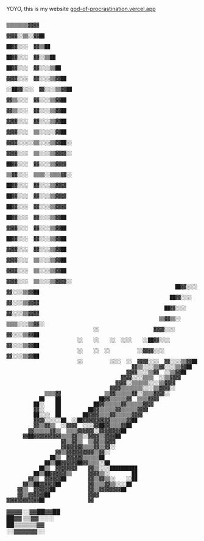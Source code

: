 YOYO, this is my website [god-of-procrastination.vercel.app](https://god-of-procrastination.vercel.app/)


                                                                                                                    ▒▒▒▒▒▒▒▒▓▓▓▓
                                                                                                                  ▓▓▓▓░░▒▒░░▓▓██
                                                                                                                ██▓▓░░░░  ▓▓▒▒██
                                                                                                              ██▓▓░░░░  ▓▓░░▒▒██
                                                                                                            ██▓▓░░░░  ▓▓░░░░▒▒██
                                                                                                          ▓▓▓▓░░░░  ▓▓░░░░▒▒▓▓██
                                                                                                      ░░██▓▓░░░░  ▓▓░░░░▒▒▓▓██  
                                                                                                      ▓▓▒▒░░░░  ▓▓░░░░▒▒▓▓██    
                                                                                                    ▓▓▒▒░░░░  ▓▓░░░░▒▒▓▓██      
                                                                                                  ▓▓▓▓░░░░  ▓▓░░░░▒▒▓▓██        
                                                                                                ▓▓▓▓░░░░  ▒▒░░░░░░▓▓██          
                                                                                              ▓▓▓▓░░░░░░▒▒░░░░▒▒▓▓██░░          
                                                                                            ▓▓▓▓░░░░  ▒▒░░░░▒▒▓▓▓▓░░            
                                                                                          ██▓▓░░░░  ▓▓░░░░▒▒▓▓▓▓                
                                                                                        ▒▒▓▓░░░░  ▒▒▒▒░░▒▒▒▒▓▓░░                
                                                                                      ██▓▓░░░░  ▓▓░░░░▒▒▓▓▓▓                    
                                                                                    ██▓▓░░░░  ▓▓░░░░▒▒▓▓▓▓                      
                                                                                  ██▓▓░░░░  ▓▓░░░░▒▒▓▓▓▓                        
                                                                                ██▓▓░░░░  ▓▓░░░░▒▒▓▓██                          
                                                                              ▓▓▓▓░░░░  ▓▓░░░░▒▒▓▓██                            
                                                                            ██▓▓░░░░  ▓▓░░░░▒▒▓▓██                              
                                                                          ▓▓▓▓░░░░  ▓▓░░░░▒▒▓▓██                                
                                                                        ▓▓▓▓░░░░  ▒▒░░░░▒▒▓▓██                                  
                                                                      ▓▓▓▓░░░░  ▒▒░░░░▒▒▓▓██                                    
                                                                    ▓▓▓▓░░░░  ▒▒░░░░▒▒▓▓▓▓░░                                    
                                                                  ██▓▓░░░░  ▓▓░░░░▒▒▓▓██                                        
                                                                ██▓▓░░░░  ▓▓░░░░▒▒▓▓▓▓                                          
                                                              ██▓▓░░░░  ▓▓░░░░▒▒▓▓▓▓                                            
                                                            ▒▒▓▓▒▒░░  ▒▒▒▒░░░░▒▒▓▓░░                                            
                                    ░░                    ▓▓▓▓░░░░  ▓▓░░░░▒▒▓▓██                                                
                              ░░    ░░    ░░  ░░░░    ░░██▓▓░░░░  ▓▓░░░░▒▒▓▓██                                                  
                              ░░    ░░  ░░          ░░▓▓▓▓░░░░  ▓▓░░░░▒▒▓▓██                                                    
                              ░░          ░░░░  ░░  ▓▓▓▓░░░░  ▓▓░░░░▒▒▓▓██                                                      
                                                  ▓▓▒▒░░░░▒▒▓▓░░░░▒▒▓▓██                                                        
                                                ▓▓▓▓░░░░▒▒▓▓  ░░▒▒▓▓██                                                          
                                              ▓▓▓▓░░░░▒▒▒▒  ░░▒▒▓▓▓▓                                                            
                                            ▓▓▓▓░░▒▒▒▒▒▒░░░░▒▒▓▓▓▓                                                              
                                          ▓▓▓▓▒▒▒▒▒▒▒▒░░░░▒▒▓▓▓▓░░                                                              
                  ▒▒▒▒▓▓                ▒▒▓▓▒▒▒▒▒▒▓▓░░▒▒▒▒▓▓▓▓░░                                                                
                ██    ██              ██▓▓▒▒▒▒▒▒▓▓  ▒▒▒▒▓▓▓▓                                                                    
              ██░░    ██            ██▓▓▒▒▒▒▒▒▓▓▒▒▒▒▒▒▓▓▓▓                                                                      
              ▓▓░░    ██          ██▓▓▒▒▒▒▒▒▓▓▒▒▒▒▒▒▓▓▓▓                                                                        
              ██░░░░  ██        ██▓▓▓▓▒▒▒▒▓▓▒▒▒▒▒▒▓▓▓▓                                                                          
              ▓▓▓▓░░░░░░██  ░░██▓▓▓▓▓▓▓▓▓▓▒▒▒▒▒▒▓▓██                                                                            
              ▓▓▒▒▓▓▒▒  ░░▓▓▓▓  ░░░░▓▓██▓▓▒▒▒▒▓▓██                                                                              
            ▓▓▒▒▒▒▒▒▓▓▒▒  ▒▒▒▒▓▓▓▓▓▓░░▓▓▓▓▓▓▓▓██                                                                                
          ▓▓██▓▓▓▓▓▓▓▓▓▓▒▒▒▒▓▓▒▒░░▓▓▓▓▒▒▓▓▓▓██                                                                                  
                        ▓▓▒▒▓▓▒▒  ▒▒▓▓▒▒▓▓▓▓                                                                                    
                        ▓▓▓▓▓▓▓▓▒▒▒▒▓▓▒▒▓▓░░                                                                                    
                      ▓▓▒▒▓▓▓▓▓▓▓▓▓▓▒▒▓▓░░                                                                                      
                    ██▒▒  ▓▓▓▓▓▓▒▒▒▒▒▒██                                                                                        
                  ██▒▒██▓▓▓▓▓▓██▓▓▒▒▒▒░░██                                                                                      
                ██▒▒  ▓▓▓▓▓▓▓▓    ▓▓▒▒░░░░██████████                                                                            
              ██▒▒██▓▓▓▓▓▓▒▒      ▓▓▓▓▒▒░░        ██                                                                            
            ▓▓▒▒  ▓▓▓▓▓▓██        ▓▓▒▒▓▓▒▒░░    ░░██                                                                            
          ▓▓▒▒██▓▓▓▓▓▓██          ▓▓▒▒▒▒▓▓▒▒░░░░██                                                                              
        ▓▓▒▒  ▓▓▓▓▓▓██            ▓▓▒▒▓▓▓▓▓▓▓▓██                                                                                
        ▓▓▒▒▓▓▓▓▓▓██              ▓▓▓▓                                                                                          
    ▓▓▓▓▓▓▓▓▓▓▓▓██                ▓▓                                                                                            
  ▓▓▓▓░░▓▓██▓▓██                                                                                                                
  ██▓▓  ▒▒▓▓░░░░                                                                                                                
  ██▒▒▒▒▒▒▓▓                                                                                                                    
  ░░▓▓▓▓▓▓░░                                                                                                                    
